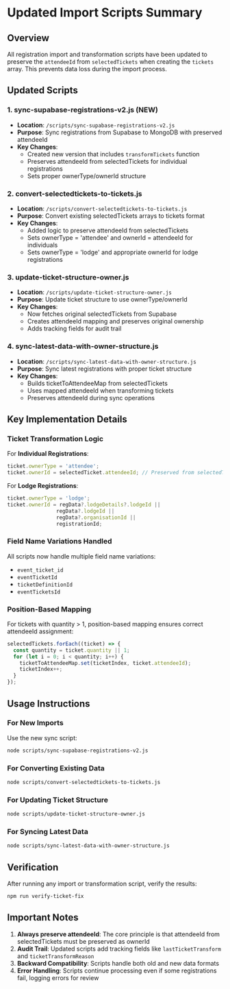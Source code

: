 # Updated Import Scripts Summary

## Overview

All registration import and transformation scripts have been updated to preserve the `attendeeId` from `selectedTickets` when creating the `tickets` array. This prevents data loss during the import process.

## Updated Scripts

### 1. **sync-supabase-registrations-v2.js** (NEW)
- **Location**: `/scripts/sync-supabase-registrations-v2.js`
- **Purpose**: Sync registrations from Supabase to MongoDB with preserved attendeeId
- **Key Changes**: 
  - Created new version that includes `transformTickets` function
  - Preserves attendeeId from selectedTickets for individual registrations
  - Sets proper ownerType/ownerId structure

### 2. **convert-selectedtickets-to-tickets.js**
- **Location**: `/scripts/convert-selectedtickets-to-tickets.js`
- **Purpose**: Convert existing selectedTickets arrays to tickets format
- **Key Changes**:
  - Added logic to preserve attendeeId from selectedTickets
  - Sets ownerType = 'attendee' and ownerId = attendeeId for individuals
  - Sets ownerType = 'lodge' and appropriate ownerId for lodge registrations

### 3. **update-ticket-structure-owner.js**
- **Location**: `/scripts/update-ticket-structure-owner.js`
- **Purpose**: Update ticket structure to use ownerType/ownerId
- **Key Changes**:
  - Now fetches original selectedTickets from Supabase
  - Creates attendeeId mapping and preserves original ownership
  - Adds tracking fields for audit trail

### 4. **sync-latest-data-with-owner-structure.js**
- **Location**: `/scripts/sync-latest-data-with-owner-structure.js`
- **Purpose**: Sync latest registrations with proper ticket structure
- **Key Changes**:
  - Builds ticketToAttendeeMap from selectedTickets
  - Uses mapped attendeeId when transforming tickets
  - Preserves attendeeId during sync operations

## Key Implementation Details

### Ticket Transformation Logic

For **Individual Registrations**:
```javascript
ticket.ownerType = 'attendee';
ticket.ownerId = selectedTicket.attendeeId; // Preserved from selectedTickets
```

For **Lodge Registrations**:
```javascript
ticket.ownerType = 'lodge';
ticket.ownerId = regData?.lodgeDetails?.lodgeId || 
                regData?.lodgeId || 
                regData?.organisationId ||
                registrationId;
```

### Field Name Variations Handled

All scripts now handle multiple field name variations:
- `event_ticket_id`
- `eventTicketId`
- `ticketDefinitionId`
- `eventTicketsId`

### Position-Based Mapping

For tickets with quantity > 1, position-based mapping ensures correct attendeeId assignment:
```javascript
selectedTickets.forEach((ticket) => {
  const quantity = ticket.quantity || 1;
  for (let i = 0; i < quantity; i++) {
    ticketToAttendeeMap.set(ticketIndex, ticket.attendeeId);
    ticketIndex++;
  }
});
```

## Usage Instructions

### For New Imports
Use the new sync script:
```bash
node scripts/sync-supabase-registrations-v2.js
```

### For Converting Existing Data
```bash
node scripts/convert-selectedtickets-to-tickets.js
```

### For Updating Ticket Structure
```bash
node scripts/update-ticket-structure-owner.js
```

### For Syncing Latest Data
```bash
node scripts/sync-latest-data-with-owner-structure.js
```

## Verification

After running any import or transformation script, verify the results:
```bash
npm run verify-ticket-fix
```

## Important Notes

1. **Always preserve attendeeId**: The core principle is that attendeeId from selectedTickets must be preserved as ownerId
2. **Audit Trail**: Updated scripts add tracking fields like `lastTicketTransform` and `ticketTransformReason`
3. **Backward Compatibility**: Scripts handle both old and new data formats
4. **Error Handling**: Scripts continue processing even if some registrations fail, logging errors for review